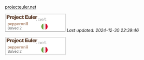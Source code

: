 [projecteuler.net](https://projecteuler.net/archives)

![Profile Image](./profileimage.png)
_Last updated: 2024-12-30 22:39:46_


![Profile Image](./profileimage.png)
